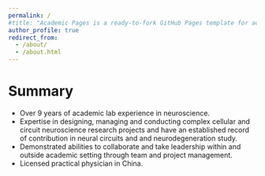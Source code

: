 ```yaml
---
permalink: /
#title: "Academic Pages is a ready-to-fork GitHub Pages template for academic personal websites"
author_profile: true
redirect_from: 
  - /about/
  - /about.html
---
```


Summary
===
*	Over 9 years of academic lab experience in neuroscience.
*	Expertise in designing, managing and conducting complex cellular and circuit neuroscience research projects and have an established record of contribution in neural circuits and and neurodegeneration study.
*	Demonstrated abilities to collaborate and take leadership within and outside academic setting through team and project management. 
*	Licensed practical physician in China.

